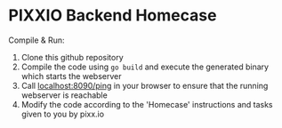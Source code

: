 # PIXXIO Backend Homecase

Compile & Run:

1. Clone this github repository
2. Compile the code using `go build` and execute the generated binary which starts the webserver
3. Call [localhost:8090/ping](http://localhost:8090/ping) in your browser to ensure that the running webserver is reachable
4. Modify the code according to the 'Homecase' instructions and tasks given to you by pixx.io
